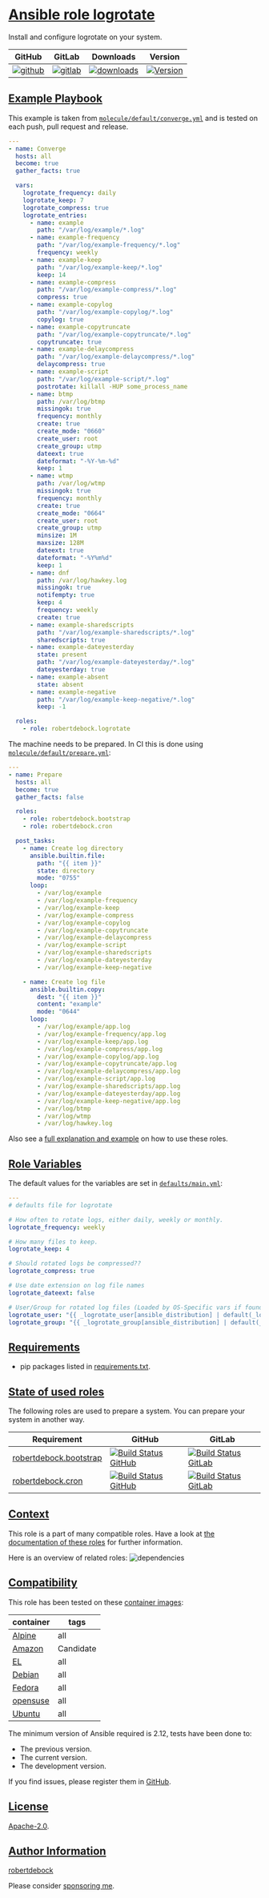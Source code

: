 # [Ansible role logrotate](#logrotate)

Install and configure logrotate on your system.

|GitHub|GitLab|Downloads|Version|
|------|------|---------|-------|
|[![github](https://github.com/robertdebock/ansible-role-logrotate/workflows/Ansible%20Molecule/badge.svg)](https://github.com/robertdebock/ansible-role-logrotate/actions)|[![gitlab](https://gitlab.com/robertdebock-iac/ansible-role-logrotate/badges/master/pipeline.svg)](https://gitlab.com/robertdebock-iac/ansible-role-logrotate)|[![downloads](https://img.shields.io/ansible/role/d/robertdebock/logrotate)](https://galaxy.ansible.com/robertdebock/logrotate)|[![Version](https://img.shields.io/github/release/robertdebock/ansible-role-logrotate.svg)](https://github.com/robertdebock/ansible-role-logrotate/releases/)|

## [Example Playbook](#example-playbook)

This example is taken from [`molecule/default/converge.yml`](https://github.com/robertdebock/ansible-role-logrotate/blob/master/molecule/default/converge.yml) and is tested on each push, pull request and release.

```yaml
---
- name: Converge
  hosts: all
  become: true
  gather_facts: true

  vars:
    logrotate_frequency: daily
    logrotate_keep: 7
    logrotate_compress: true
    logrotate_entries:
      - name: example
        path: "/var/log/example/*.log"
      - name: example-frequency
        path: "/var/log/example-frequency/*.log"
        frequency: weekly
      - name: example-keep
        path: "/var/log/example-keep/*.log"
        keep: 14
      - name: example-compress
        path: "/var/log/example-compress/*.log"
        compress: true
      - name: example-copylog
        path: "/var/log/example-copylog/*.log"
        copylog: true
      - name: example-copytruncate
        path: "/var/log/example-copytruncate/*.log"
        copytruncate: true
      - name: example-delaycompress
        path: "/var/log/example-delaycompress/*.log"
        delaycompress: true
      - name: example-script
        path: "/var/log/example-script/*.log"
        postrotate: killall -HUP some_process_name
      - name: btmp
        path: /var/log/btmp
        missingok: true
        frequency: monthly
        create: true
        create_mode: "0660"
        create_user: root
        create_group: utmp
        dateext: true
        dateformat: "-%Y-%m-%d"
        keep: 1
      - name: wtmp
        path: /var/log/wtmp
        missingok: true
        frequency: monthly
        create: true
        create_mode: "0664"
        create_user: root
        create_group: utmp
        minsize: 1M
        maxsize: 128M
        dateext: true
        dateformat: "-%Y%m%d"
        keep: 1
      - name: dnf
        path: /var/log/hawkey.log
        missingok: true
        notifempty: true
        keep: 4
        frequency: weekly
        create: true
      - name: example-sharedscripts
        path: "/var/log/example-sharedscripts/*.log"
        sharedscripts: true
      - name: example-dateyesterday
        state: present
        path: "/var/log/example-dateyesterday/*.log"
        dateyesterday: true
      - name: example-absent
        state: absent
      - name: example-negative
        path: "/var/log/example-keep-negative/*.log"
        keep: -1

  roles:
    - role: robertdebock.logrotate
```

The machine needs to be prepared. In CI this is done using [`molecule/default/prepare.yml`](https://github.com/robertdebock/ansible-role-logrotate/blob/master/molecule/default/prepare.yml):

```yaml
---
- name: Prepare
  hosts: all
  become: true
  gather_facts: false

  roles:
    - role: robertdebock.bootstrap
    - role: robertdebock.cron

  post_tasks:
    - name: Create log directory
      ansible.builtin.file:
        path: "{{ item }}"
        state: directory
        mode: "0755"
      loop:
        - /var/log/example
        - /var/log/example-frequency
        - /var/log/example-keep
        - /var/log/example-compress
        - /var/log/example-copylog
        - /var/log/example-copytruncate
        - /var/log/example-delaycompress
        - /var/log/example-script
        - /var/log/example-sharedscripts
        - /var/log/example-dateyesterday
        - /var/log/example-keep-negative

    - name: Create log file
      ansible.builtin.copy:
        dest: "{{ item }}"
        content: "example"
        mode: "0644"
      loop:
        - /var/log/example/app.log
        - /var/log/example-frequency/app.log
        - /var/log/example-keep/app.log
        - /var/log/example-compress/app.log
        - /var/log/example-copylog/app.log
        - /var/log/example-copytruncate/app.log
        - /var/log/example-delaycompress/app.log
        - /var/log/example-script/app.log
        - /var/log/example-sharedscripts/app.log
        - /var/log/example-dateyesterday/app.log
        - /var/log/example-keep-negative/app.log
        - /var/log/btmp
        - /var/log/wtmp
        - /var/log/hawkey.log
```

Also see a [full explanation and example](https://robertdebock.nl/how-to-use-these-roles.html) on how to use these roles.

## [Role Variables](#role-variables)

The default values for the variables are set in [`defaults/main.yml`](https://github.com/robertdebock/ansible-role-logrotate/blob/master/defaults/main.yml):

```yaml
---
# defaults file for logrotate

# How often to rotate logs, either daily, weekly or monthly.
logrotate_frequency: weekly

# How many files to keep.
logrotate_keep: 4

# Should rotated logs be compressed??
logrotate_compress: true

# Use date extension on log file names
logrotate_dateext: false

# User/Group for rotated log files (Loaded by OS-Specific vars if found, or and can be set manually)
logrotate_user: "{{ _logrotate_user[ansible_distribution] | default(_logrotate_user['default']) }}"
logrotate_group: "{{ _logrotate_group[ansible_distribution] | default(_logrotate_group['default']) }}"
```

## [Requirements](#requirements)

- pip packages listed in [requirements.txt](https://github.com/robertdebock/ansible-role-logrotate/blob/master/requirements.txt).

## [State of used roles](#state-of-used-roles)

The following roles are used to prepare a system. You can prepare your system in another way.

| Requirement | GitHub | GitLab |
|-------------|--------|--------|
|[robertdebock.bootstrap](https://galaxy.ansible.com/robertdebock/bootstrap)|[![Build Status GitHub](https://github.com/robertdebock/ansible-role-bootstrap/workflows/Ansible%20Molecule/badge.svg)](https://github.com/robertdebock/ansible-role-bootstrap/actions)|[![Build Status GitLab](https://gitlab.com/robertdebock-iac/ansible-role-bootstrap/badges/master/pipeline.svg)](https://gitlab.com/robertdebock-iac/ansible-role-bootstrap)|
|[robertdebock.cron](https://galaxy.ansible.com/robertdebock/cron)|[![Build Status GitHub](https://github.com/robertdebock/ansible-role-cron/workflows/Ansible%20Molecule/badge.svg)](https://github.com/robertdebock/ansible-role-cron/actions)|[![Build Status GitLab](https://gitlab.com/robertdebock-iac/ansible-role-cron/badges/master/pipeline.svg)](https://gitlab.com/robertdebock-iac/ansible-role-cron)|

## [Context](#context)

This role is a part of many compatible roles. Have a look at [the documentation of these roles](https://robertdebock.nl/) for further information.

Here is an overview of related roles:
![dependencies](https://raw.githubusercontent.com/robertdebock/ansible-role-logrotate/png/requirements.png "Dependencies")

## [Compatibility](#compatibility)

This role has been tested on these [container images](https://hub.docker.com/u/robertdebock):

|container|tags|
|---------|----|
|[Alpine](https://hub.docker.com/r/robertdebock/alpine)|all|
|[Amazon](https://hub.docker.com/r/robertdebock/amazonlinux)|Candidate|
|[EL](https://hub.docker.com/r/robertdebock/enterpriselinux)|all|
|[Debian](https://hub.docker.com/r/robertdebock/debian)|all|
|[Fedora](https://hub.docker.com/r/robertdebock/fedora)|all|
|[opensuse](https://hub.docker.com/r/robertdebock/opensuse)|all|
|[Ubuntu](https://hub.docker.com/r/robertdebock/ubuntu)|all|

The minimum version of Ansible required is 2.12, tests have been done to:

- The previous version.
- The current version.
- The development version.

If you find issues, please register them in [GitHub](https://github.com/robertdebock/ansible-role-logrotate/issues).

## [License](#license)

[Apache-2.0](https://github.com/robertdebock/ansible-role-logrotate/blob/master/LICENSE).

## [Author Information](#author-information)

[robertdebock](https://robertdebock.nl/)

Please consider [sponsoring me](https://github.com/sponsors/robertdebock).

